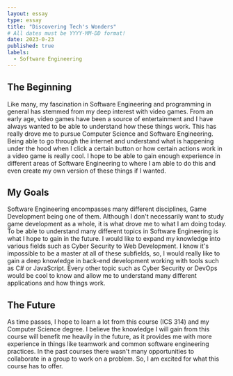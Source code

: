 ```yaml
---
layout: essay
type: essay
title: "Discovering Tech's Wonders"
# All dates must be YYYY-MM-DD format!
date: 2023-0-23
published: true
labels:
  - Software Engineering
---
```


## The Beginning
Like many, my fascination in Software Engineering and programming in general has stemmed from my deep interest with video games. From an early age, video games have been a source of entertainment and I have always wanted to be able to understand how these things work. This has really drove me to pursue Computer Science and Software Engineering. Being able to go through the internet and understand what is happening under the hood when I click a certain button or how certain actions work in a video game is really cool. I hope to be able to gain enough experience in different areas of Software Engineering to where I am able to do this and even create my own version of these things if I wanted.

## My Goals
Software Engineering encompasses many different disciplines, Game Development being one of them. Although I don't necessarily want to study game development as a whole, it is what drove me to what I am doing today. To be able to understand many different topics in Software Engineering is what I hope to gain in the future. I would like to expand my knowledge into various fields such as Cyber Security to Web Development. I know it's impossible to be a master at all of these subfields, so, I would really like to gain a deep knowledge in back-end development working with tools such as C# or JavaScript. Every other topic such as Cyber Security or DevOps would be cool to know and allow me to understand many different applications and how things work.

## The Future
As time passes, I hope to learn a lot from this course (ICS 314) and my Computer Science degree. I believe the knowledge I will gain from this course will benefit me heavily in the future, as it provides me with more experience in things like teamwork and common software engineering practices. In the past courses there wasn't many opportunities  to collaborate in a group to work on a problem. So, I am excited for what this course has to offer.
